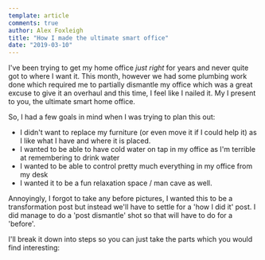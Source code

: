 ```yaml
---
template: article 
comments: true 
author: Alex Foxleigh
title: "How I made the ultimate smart office"
date: "2019-03-10"
---
```


I've been trying to get my home office *just right* for years and never quite got to where I want it. This month, however we had some plumbing work done which required me to partially dismantle my office which was a great excuse to give it an overhaul and this time, I feel like I nailed it. My I present to you, the ultimate smart home office.

<!-- end -->

So, I had a few goals in mind when I was trying to plan this out:

- I didn't want to replace my furniture (or even move it if I could help it) as I like what I have and where it is placed.
- I wanted to be able to have cold water on tap in my office as I'm terrible at remembering to drink water
- I wanted to be able to control pretty much everything in my office from my desk
- I wanted it to be a fun relaxation space / man cave as well.

Annoyingly, I forgot to take any before pictures, I wanted this to be a transformation post but instead we'll have to settle for a 'how I did it' post. I did manage to do a 'post dismantle' shot so that will have to do for a 'before'.

I'll break it down into steps so you can just take the parts which you would find interesting:

